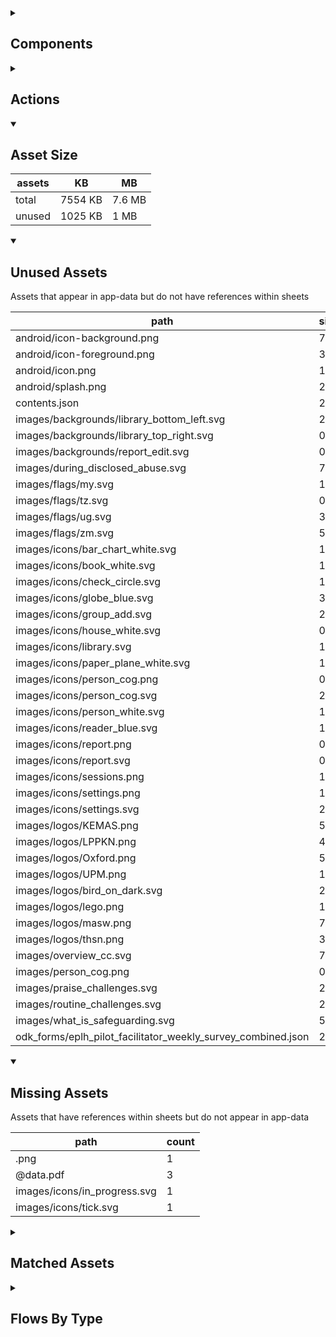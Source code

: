 <details >
<summary><h2>Components</h2></summary>

| type | count |
| --- | --- |
| accordion | 1 |
| accordion_section | 1 |
| audio | 2 |
| button | 72 |
| carousel | 2 |
| combo_box | 3 |
| data_items | 27 |
| debug_toggle | 1 |
| display_grid | 2 |
| display_group | 95 |
| drawer | 1 |
| image | 10 |
| items | 27 |
| lottie_animation | 2 |
| navigation_bar | 2 |
| pdf | 1 |
| qr_code | 1 |
| radio_button_grid | 8 |
| round_button | 30 |
| select_text | 1 |
| set_variable | 681 |
| simple_checkbox | 2 |
| task_card | 3 |
| task_progress_bar | 2 |
| template | 165 |
| test | 1 |
| text | 163 |
| text_area | 2 |
| text_box | 24 |
| title | 33 |
| toggle_bar | 7 |
| update_action_list | 2 |
| video | 2 |
</details>

<details >
<summary><h2>Actions</h2></summary>

| type | count |
| --- | --- |
| add_data | 5 |
| app_update | 1 |
| emit: completed | 29 |
| emit: force_reload | 4 |
| emit: force_reprocess | 9 |
| emit: force_restart | 3 |
| emit: server_sync | 4 |
| emit: set_language | 1 |
| emit: uncompleted | 69 |
| feedback | 13 |
| go_to | 35 |
| nav_stack | 4 |
| pop_up | 10 |
| reset_app | 1 |
| save_to_device | 4 |
| set_data | 19 |
| set_field | 54 |
| set_item | 10 |
| set_local | 23 |
| share | 2 |
| user | 1 |
</details>

<details open>
<summary><h2>Asset Size</h2></summary>

| assets | KB | MB |
| --- | --- | --- |
| total | 7554 KB | 7.6 MB |
| unused | 1025 KB | 1 MB |
</details>

<details open>
<summary><h2>Unused Assets</h2></summary>

Assets that appear in app-data but do not have references within sheets

| path | size_kb |
| --- | --- |
| android/icon-background.png | 7 |
| android/icon-foreground.png | 31.1 |
| android/icon.png | 108.2 |
| android/splash.png | 290.4 |
| contents.json | 2.7 |
| images/backgrounds/library_bottom_left.svg | 2.3 |
| images/backgrounds/library_top_right.svg | 0.3 |
| images/backgrounds/report_edit.svg | 0.2 |
| images/during_disclosed_abuse.svg | 7.7 |
| images/flags/my.svg | 1.4 |
| images/flags/tz.svg | 0.5 |
| images/flags/ug.svg | 3.9 |
| images/flags/zm.svg | 5.4 |
| images/icons/bar_chart_white.svg | 1.5 |
| images/icons/book_white.svg | 1.5 |
| images/icons/check_circle.svg | 1.2 |
| images/icons/globe_blue.svg | 3.9 |
| images/icons/group_add.svg | 2.2 |
| images/icons/house_white.svg | 0.4 |
| images/icons/library.svg | 1.7 |
| images/icons/paper_plane_white.svg | 1.4 |
| images/icons/person_cog.png | 0.8 |
| images/icons/person_cog.svg | 2.9 |
| images/icons/person_white.svg | 1.5 |
| images/icons/reader_blue.svg | 1.4 |
| images/icons/report.png | 0.5 |
| images/icons/report.svg | 0.8 |
| images/icons/sessions.png | 1.3 |
| images/icons/settings.png | 1.1 |
| images/icons/settings.svg | 2.4 |
| images/logos/KEMAS.png | 5.6 |
| images/logos/LPPKN.png | 41.2 |
| images/logos/Oxford.png | 50 |
| images/logos/UPM.png | 120.8 |
| images/logos/bird_on_dark.svg | 2.1 |
| images/logos/lego.png | 10.4 |
| images/logos/masw.png | 7.1 |
| images/logos/thsn.png | 35.5 |
| images/overview_cc.svg | 7.8 |
| images/person_cog.png | 0.8 |
| images/praise_challenges.svg | 20.6 |
| images/routine_challenges.svg | 20.5 |
| images/what_is_safeguarding.svg | 5.6 |
| odk_forms/eplh_pilot_facilitator_weekly_survey_combined.json | 209.4 |
</details>

<details open>
<summary><h2>Missing Assets</h2></summary>

Assets that have references within sheets but do not appear in app-data

| path | count |
| --- | --- |
| .png | 1 |
| @data.pdf | 3 |
| images/icons/in_progress.svg | 1 |
| images/icons/tick.svg | 1 |
</details>

<details >
<summary><h2>Matched Assets</h2></summary>

Assets that are used within sheets and also can be found in the synced asset data

| path | size_kb | count |
| --- | --- | --- |
| images/backgrounds/home_bottom_right.svg | 2.3 | 1 |
| images/backgrounds/home_top_left.svg | 2.4 | 2 |
| images/backgrounds/reports_top_right.svg | 2 | 1 |
| images/day_1_introduction.svg | 6.7 | 1 |
| images/day_3_check_in.svg | 6.5 | 1 |
| images/day_3_mh_stress_self_talk.svg | 5.4 | 5 |
| images/day_4_check_in.svg | 11.3 | 2 |
| images/faq_h_parents_insult.svg | 12.5 | 1 |
| images/faq_h_self_harm.svg | 14.9 | 1 |
| images/faq_no_participation_general.svg | 20.3 | 1 |
| images/flags/gb.svg | 0.5 | 2 |
| images/flags/mx.svg | 91.3 | 2 |
| images/how_to_report_abuse.svg | 12.2 | 1 |
| images/icons/add_circle.svg | 1 | 2 |
| images/icons/archive.svg | 0.9 | 1 |
| images/icons/arrow_back.svg | 0.5 | 1 |
| images/icons/arrow_forward.svg | 0.4 | 2 |
| images/icons/cancel.svg | 1.7 | 1 |
| images/icons/check_circle.png | 0.6 | 1 |
| images/icons/cog_white.svg | 3.6 | 2 |
| images/icons/content.svg | 7.2 | 1 |
| images/icons/delete.svg | 0.8 | 3 |
| images/icons/docs.svg | 0.7 | 1 |
| images/icons/download.svg | 0.7 | 2 |
| images/icons/download_white.svg | 0.7 | 1 |
| images/icons/edit.svg | 0.9 | 5 |
| images/icons/group_add_dark.svg | 2.3 | 1 |
| images/icons/help.svg | 2.6 | 1 |
| images/icons/home_white.svg | 1.7 | 1 |
| images/icons/key.svg | 5.5 | 1 |
| images/icons/library.png | 1 | 1 |
| images/icons/library_white.svg | 2.8 | 1 |
| images/icons/pencil_white.svg | 2 | 1 |
| images/icons/people_network.svg | 6.9 | 1 |
| images/icons/person_remove.svg | 1.5 | 1 |
| images/icons/profile_card.svg | 7.4 | 1 |
| images/icons/red_plus.svg | 0.6 | 1 |
| images/icons/share.svg | 2.3 | 2 |
| images/icons/unarchive.svg | 1.1 | 1 |
| images/icons/visibility.svg | 1.9 | 1 |
| images/icons/world.svg | 6.2 | 1 |
| images/logos/IDEMS.png | 84.6 | 1 |
| images/logos/PLH.png | 26.6 | 1 |
| images/logos/UNICEF.jpg | 27.7 | 1 |
| images/logos/bird_on_light.svg | 2 | 2 |
| images/logos/bird_white.svg | 1.9 | 1 |
| images/logos/nip.png | 11.9 | 1 |
| images/no_group_selected.svg | 13.5 | 1 |
| images/onboarding_cc.svg | 19.3 | 2 |
| images/one_on_one_challenges.svg | 13.1 | 1 |
| images/pcc_1.png | 171.2 | 1 |
| images/pcc_10.png | 162.5 | 1 |
| images/pcc_11.png | 187.1 | 1 |
| images/pcc_12.png | 155.9 | 1 |
| images/pcc_13.png | 177.2 | 1 |
| images/pcc_14.png | 176.3 | 1 |
| images/pcc_15.png | 169 | 1 |
| images/pcc_16.png | 161.6 | 1 |
| images/pcc_2.png | 170.9 | 1 |
| images/pcc_3.png | 171.1 | 1 |
| images/pcc_4.png | 162.4 | 1 |
| images/pcc_5.png | 176.5 | 1 |
| images/pcc_6.png | 168 | 1 |
| images/pcc_7.png | 171.9 | 1 |
| images/pcc_8.png | 179.8 | 1 |
| images/pcc_9.png | 158.4 | 1 |
| images/talk_feelings_challenges.svg | 19.3 | 1 |
| images/thoughts_feelings.png | 87.6 | 1 |
| lottie/gift_box.json | 94.2 | 2 |
| pdf/manual.pdf | 1213 | 1 |
| pdf/overview_guide_study.pdf | 2252.6 | 1 |
| pdf/peas.pdf | 590.3 | 1 |
| pdf/programme_details.pdf | 123 | 1 |
</details>

<details >
<summary><h2>Flows By Type</h2></summary>

| type | subtype | total |
| --- | --- | --- |
| data_list |  | 23 |
| data_list | app_config_language_list | 1 |
| data_list | generated | 5 |
| data_list | legal_terms | 2 |
| data_list | lifecycle_actions | 1 |
| data_pipe |  | 2 |
| data_pipe | generated | 57 |
| generator |  | 9 |
| global |  | 12 |
| global | legal_terms | 1 |
| template |  | 72 |
| template | generated | 122 |
| template | legal_terms | 4 |
| template | menu | 1 |
</details>